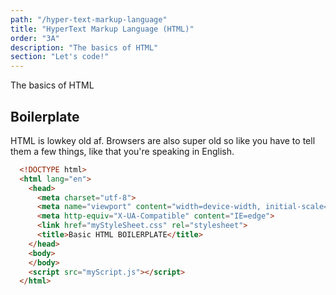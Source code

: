 ```yaml
---
path: "/hyper-text-markup-language"
title: "HyperText Markup Language (HTML)"
order: "3A"
description: "The basics of HTML"
section: "Let's code!"
---
```


The basics of HTML

## Boilerplate

HTML is lowkey old af. Browsers are also super old so like you have to tell them a few things, like that you're speaking in English.

```html
  <!DOCTYPE html>
  <html lang="en">
    <head>
      <meta charset="utf-8">
      <meta name="viewport" content="width=device-width, initial-scale=1.0">
      <meta http-equiv="X-UA-Compatible" content="IE=edge">
      <link href="myStyleSheet.css" rel="stylesheet">
      <title>Basic HTML BOILERPLATE</title>
    </head>
    <body>
    </body>
    <script src="myScript.js"></script>
  </html>
```
